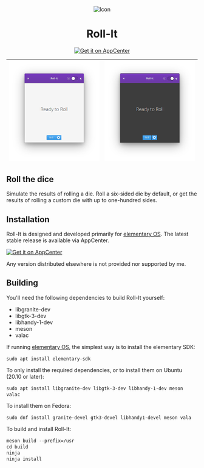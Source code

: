 <p align="center">
  <img src="data/icons/128.svg" alt="Icon" />
</p>
<h1 align="center">Roll-It</h1>
<p align="center">
  <a href="https://appcenter.elementary.io/com.github.zelikos.rannum"><img src="https://appcenter.elementary.io/badge.svg" alt="Get it on AppCenter" /></a>
</p>

| ![Screenshot](data/screenshot_light.png) | ![Screenshot](data/screenshot_dark.png) |
|------------------------------------------|-----------------------------------------|

## Roll the dice

Simulate the results of rolling a die. Roll a six-sided die by default, or get the results of rolling a custom die with up to one-hundred sides.

## Installation

Roll-It is designed and developed primarily for [elementary OS]. The latest stable release is available via AppCenter.

[![Get it on AppCenter](https://appcenter.elementary.io/badge.svg)][AppCenter link]

Any version distributed elsewhere is not provided nor supported by me.

## Building

You'll need the following dependencies to build Roll-It yourself:

* libgranite-dev
* libgtk-3-dev
* libhandy-1-dev
* meson
* valac

If running [elementary OS], the simplest way is to install the elementary SDK:

```shell
sudo apt install elementary-sdk
```

To only install the required dependencies, or to install them on Ubuntu (20.10 or later):

```shell
sudo apt install libgranite-dev libgtk-3-dev libhandy-1-dev meson valac
```

To install them on Fedora:

```shell
sudo dnf install granite-devel gtk3-devel libhandy1-devel meson vala
```

To build and install Roll-It:

```shell
meson build --prefix=/usr
cd build
ninja
ninja install
```

[elementary OS]: https://elementary.io
[AppCenter link]: https://appcenter.elementary.io/com.github.zelikos.rannum
